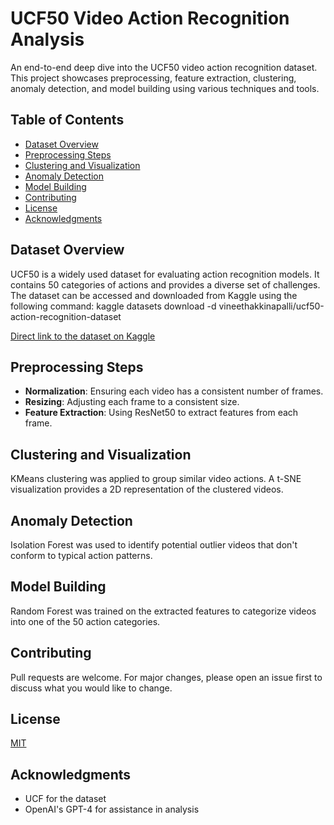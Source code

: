 # UCF50 Video Action Recognition Analysis

An end-to-end deep dive into the UCF50 video action recognition dataset. This project showcases preprocessing, feature extraction, clustering, anomaly detection, and model building using various techniques and tools.

## Table of Contents
- [Dataset Overview](#dataset-overview)
- [Preprocessing Steps](#preprocessing-steps)
- [Clustering and Visualization](#clustering-and-visualization)
- [Anomaly Detection](#anomaly-detection)
- [Model Building](#model-building)
- [Contributing](#contributing)
- [License](#license)
- [Acknowledgments](#acknowledgments)

## Dataset Overview
UCF50 is a widely used dataset for evaluating action recognition models. It contains 50 categories of actions and provides a diverse set of challenges. The dataset can be accessed and downloaded from Kaggle using the following command: 
kaggle datasets download -d vineethakkinapalli/ucf50-action-recognition-dataset

[Direct link to the dataset on Kaggle](https://www.kaggle.com/vineethakkinapalli/ucf50-action-recognition-dataset)

## Preprocessing Steps
- **Normalization**: Ensuring each video has a consistent number of frames.
- **Resizing**: Adjusting each frame to a consistent size.
- **Feature Extraction**: Using ResNet50 to extract features from each frame.

## Clustering and Visualization
KMeans clustering was applied to group similar video actions. A t-SNE visualization provides a 2D representation of the clustered videos.

## Anomaly Detection
Isolation Forest was used to identify potential outlier videos that don't conform to typical action patterns.

## Model Building
Random Forest was trained on the extracted features to categorize videos into one of the 50 action categories.

## Contributing
Pull requests are welcome. For major changes, please open an issue first to discuss what you would like to change.

## License
[MIT](https://choosealicense.com/licenses/mit/)

## Acknowledgments
- UCF for the dataset
- OpenAI's GPT-4 for assistance in analysis
